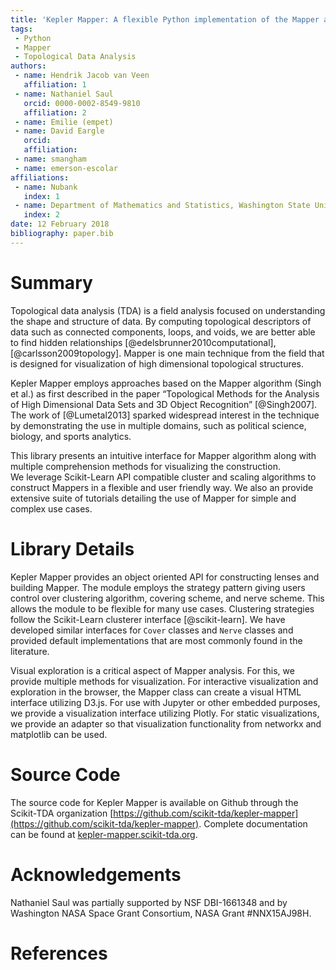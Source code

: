 ```yaml
---
title: 'Kepler Mapper: A flexible Python implementation of the Mapper algorithm.'
tags:
 - Python
 - Mapper
 - Topological Data Analysis
authors:
 - name: Hendrik Jacob van Veen
   affiliation: 1
 - name: Nathaniel Saul
   orcid: 0000-0002-8549-9810
   affiliation: 2
 - name: Emilie (empet)
 - name: David Eargle
   orcid: 
   affiliation: 
 - name: smangham
 - name: emerson-escolar
affiliations:
 - name: Nubank
   index: 1
 - name: Department of Mathematics and Statistics, Washington State University
   index: 2
date: 12 February 2018
bibliography: paper.bib
---
```


# Summary

Topological data analysis (TDA) is a field analysis focused on understanding the shape and structure of data.  By computing topological descriptors of data such as connected components, loops, and voids, we are better able to find hidden relationships [@edelsbrunner2010computational], [@carlsson2009topology]. Mapper is one main technique from the field that is designed for visualization of high dimensional topological structures.

Kepler Mapper employs approaches based on the Mapper algorithm (Singh et al.) as first described in the paper “Topological Methods for the Analysis of High Dimensional Data Sets and 3D Object Recognition” [@Singh2007]. 
The work of [@Lumetal2013] sparked widespread interest in the technique by demonstrating the use in multiple domains, such as political science, biology, and sports analytics. 


This library presents an intuitive interface for Mapper algorithm along with multiple comprehension methods for visualizing the construction.  
We leverage Scikit-Learn API compatible cluster and scaling algorithms to construct Mappers in a flexible and user friendly way. 
We also an provide extensive suite of tutorials detailing the use of Mapper for simple and complex use cases.


# Library Details

Kepler Mapper provides an object oriented API for constructing lenses and building Mapper. The module employs the strategy pattern giving users control over clustering algorithm, covering scheme, and nerve scheme.  This allows the module to be flexible for many use cases. Clustering strategies follow the Scikit-Learn clusterer interface [@scikit-learn]. We have developed similar interfaces for `Cover` classes and `Nerve` classes and provided default implementations that are most commonly found in the literature. 

Visual exploration is a critical aspect of Mapper analysis. For this, we provide multiple methods for visualization. For interactive visualization and exploration in the browser, the Mapper class can create a visual HTML interface utilizing D3.js. For use with Jupyter or other embedded purposes, we provide a visualization interface utilizing Plotly. For static visualizations, we provide an adapter so that visualization functionality from networkx and matplotlib can be used.


# Source Code

The source code for Kepler Mapper is available on Github through the Scikit-TDA organization [https://github.com/scikit-tda/kepler-mapper](https://github.com/scikit-tda/kepler-mapper). Complete documentation can be found at [kepler-mapper.scikit-tda.org](https://kepler-mapper.scikit-tda.org). 

# Acknowledgements

Nathaniel Saul was partially supported by NSF DBI-1661348 and by Washington NASA Space Grant Consortium, NASA Grant #NNX15AJ98H. 

# References
